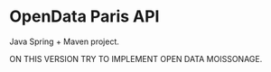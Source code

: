 # OpenData Paris API

Java Spring + Maven project. 

ON THIS VERSION TRY TO IMPLEMENT OPEN DATA MOISSONAGE. 
